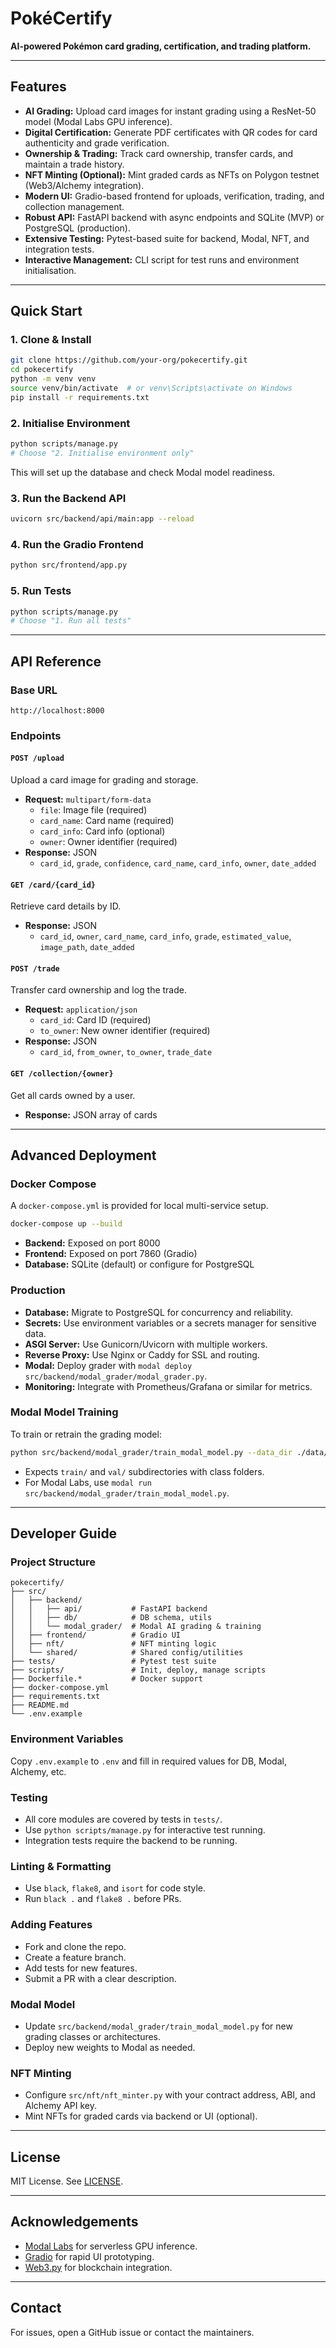 # PokéCertify

**AI-powered Pokémon card grading, certification, and trading platform.**

---

## Features

- **AI Grading:** Upload card images for instant grading using a ResNet-50 model (Modal Labs GPU inference).
- **Digital Certification:** Generate PDF certificates with QR codes for card authenticity and grade verification.
- **Ownership & Trading:** Track card ownership, transfer cards, and maintain a trade history.
- **NFT Minting (Optional):** Mint graded cards as NFTs on Polygon testnet (Web3/Alchemy integration).
- **Modern UI:** Gradio-based frontend for uploads, verification, trading, and collection management.
- **Robust API:** FastAPI backend with async endpoints and SQLite (MVP) or PostgreSQL (production).
- **Extensive Testing:** Pytest-based suite for backend, Modal, NFT, and integration tests.
- **Interactive Management:** CLI script for test runs and environment initialisation.

---

## Quick Start

### 1. Clone & Install

```bash
git clone https://github.com/your-org/pokecertify.git
cd pokecertify
python -m venv venv
source venv/bin/activate  # or venv\Scripts\activate on Windows
pip install -r requirements.txt
```

### 2. Initialise Environment

```bash
python scripts/manage.py
# Choose "2. Initialise environment only"
```

This will set up the database and check Modal model readiness.

### 3. Run the Backend API

```bash
uvicorn src/backend/api/main:app --reload
```

### 4. Run the Gradio Frontend

```bash
python src/frontend/app.py
```

### 5. Run Tests

```bash
python scripts/manage.py
# Choose "1. Run all tests"
```

---

## API Reference

### Base URL

```
http://localhost:8000
```

### Endpoints

#### `POST /upload`

Upload a card image for grading and storage.

- **Request:** `multipart/form-data`
    - `file`: Image file (required)
    - `card_name`: Card name (required)
    - `card_info`: Card info (optional)
    - `owner`: Owner identifier (required)
- **Response:** JSON
    - `card_id`, `grade`, `confidence`, `card_name`, `card_info`, `owner`, `date_added`

#### `GET /card/{card_id}`

Retrieve card details by ID.

- **Response:** JSON
    - `card_id`, `owner`, `card_name`, `card_info`, `grade`, `estimated_value`, `image_path`, `date_added`

#### `POST /trade`

Transfer card ownership and log the trade.

- **Request:** `application/json`
    - `card_id`: Card ID (required)
    - `to_owner`: New owner identifier (required)
- **Response:** JSON
    - `card_id`, `from_owner`, `to_owner`, `trade_date`

#### `GET /collection/{owner}`

Get all cards owned by a user.

- **Response:** JSON array of cards

---

## Advanced Deployment

### Docker Compose

A `docker-compose.yml` is provided for local multi-service setup.

```bash
docker-compose up --build
```

- **Backend:** Exposed on port 8000
- **Frontend:** Exposed on port 7860 (Gradio)
- **Database:** SQLite (default) or configure for PostgreSQL

### Production

- **Database:** Migrate to PostgreSQL for concurrency and reliability.
- **Secrets:** Use environment variables or a secrets manager for sensitive data.
- **ASGI Server:** Use Gunicorn/Uvicorn with multiple workers.
- **Reverse Proxy:** Use Nginx or Caddy for SSL and routing.
- **Modal:** Deploy grader with `modal deploy src/backend/modal_grader/modal_grader.py`.
- **Monitoring:** Integrate with Prometheus/Grafana or similar for metrics.

### Modal Model Training

To train or retrain the grading model:

```bash
python src/backend/modal_grader/train_modal_model.py --data_dir ./data/cards --output card_grader_model.pth
```

- Expects `train/` and `val/` subdirectories with class folders.
- For Modal Labs, use `modal run src/backend/modal_grader/train_modal_model.py`.

---

## Developer Guide

### Project Structure

```
pokecertify/
├── src/
│   ├── backend/
│   │   ├── api/           # FastAPI backend
│   │   ├── db/            # DB schema, utils
│   │   └── modal_grader/  # Modal AI grading & training
│   ├── frontend/          # Gradio UI
│   ├── nft/               # NFT minting logic
│   └── shared/            # Shared config/utilities
├── tests/                 # Pytest test suite
├── scripts/               # Init, deploy, manage scripts
├── Dockerfile.*           # Docker support
├── docker-compose.yml
├── requirements.txt
├── README.md
└── .env.example
```

### Environment Variables

Copy `.env.example` to `.env` and fill in required values for DB, Modal, Alchemy, etc.

### Testing

- All core modules are covered by tests in `tests/`.
- Use `python scripts/manage.py` for interactive test running.
- Integration tests require the backend to be running.

### Linting & Formatting

- Use `black`, `flake8`, and `isort` for code style.
- Run `black .` and `flake8 .` before PRs.

### Adding Features

- Fork and clone the repo.
- Create a feature branch.
- Add tests for new features.
- Submit a PR with a clear description.

### Modal Model

- Update `src/backend/modal_grader/train_modal_model.py` for new grading classes or architectures.
- Deploy new weights to Modal as needed.

### NFT Minting

- Configure `src/nft/nft_minter.py` with your contract address, ABI, and Alchemy API key.
- Mint NFTs for graded cards via backend or UI (optional).

---

## License

MIT License. See [LICENSE](LICENSE).

---

## Acknowledgements

- [Modal Labs](https://modal.com/) for serverless GPU inference.
- [Gradio](https://gradio.app/) for rapid UI prototyping.
- [Web3.py](https://web3py.readthedocs.io/) for blockchain integration.

---

## Contact

For issues, open a GitHub issue or contact the maintainers.